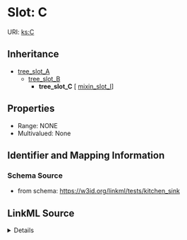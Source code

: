 # Slot: C

URI: [ks:C](https://w3id.org/linkml/tests/kitchen_sink/C)




## Inheritance

* [tree_slot_A](A.md)
    * [tree_slot_B](B.md)
        * **tree_slot_C** [ [mixin_slot_I](mixin_slot_I.md)]







## Properties

* Range: NONE
* Multivalued: None







## Identifier and Mapping Information







### Schema Source


* from schema: https://w3id.org/linkml/tests/kitchen_sink




## LinkML Source

<details>
```yaml
name: tree_slot_C
from_schema: https://w3id.org/linkml/tests/kitchen_sink
rank: 1000
is_a: tree_slot_B
mixins:
- mixin_slot_I
slot_uri: ks:C
alias: tree_slot_C

```
</details>